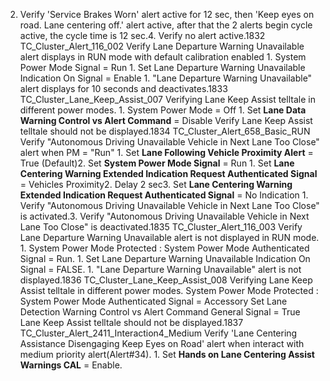 2. Verify 'Service Brakes Worn' alert active for 12 sec, then 'Keep eyes on road. Lane centering off.' alert active, after that the 2 alerts begin cycle active, the cycle time is 12 sec.4. Verify no alert active.1832 TC_Cluster_Alert_116_002 Verify Lane Departure Warning Unavailable alert displays in RUN mode with default calibration enabled 1. System Power Mode Signal = Run 1. Set Lane Departure Warning Unavailable Indication On Signal = Enable 1. "Lane Departure Warning Unavailable" alert displays for 10 seconds and deactivates.1833 TC_Cluster_Lane_Keep_Assist_007 Verifying Lane Keep Assist telltale in different power modes. 1. System Power Mode = Off 1. Set **Lane Data Warning Control vs Alert Command** = Disable Verify Lane Keep Assist telltale should not be displayed.1834 TC_Cluster_Alert_658_Basic_RUN Verify "Autonomous Driving Unavailable Vehicle in Next Lane Too Close" alert when PM = "Run" 1. Set **Lane Following Vehicle Proximity Alert** = True (Default)2. Set **System Power Mode Signal** = Run 1. Set **Lane Centering Warning Extended Indication Request Authenticated Signal** = Vehicles Proximity2. Delay 2 sec3. Set **Lane Centering Warning Extended Indication Request Authenticated Signal** = No Indication 1. Verify "Autonomous Driving Unavailable Vehicle in Next Lane Too Close" is activated.3. Verify "Autonomous Driving Unavailable Vehicle in Next Lane Too Close" is deactivated.1835 TC_Cluster_Alert_116_003 Verify Lane Departure Warning Unavailable alert is not displayed in RUN mode. 1. System Power Mode Protected : System Power Mode Authenticated Signal = Run. 1. Set Lane Departure Warning Unavailable Indication On Signal = FALSE. 1. "Lane Departure Warning Unavailable" alert is not displayed.1836 TC_Cluster_Lane_Keep_Assist_008 Verifying Lane Keep Assist telltale in different power modes. System Power Mode Protected : System Power Mode Authenticated Signal = Accessory Set Lane Detection Warning Control vs Alert Command General Signal = True Lane Keep Assist telltale should not be displayed.1837 TC_Cluster_Alert_2411_Interaction4_Medium Verify 'Lane Centering Assistance Disengaging Keep Eyes on Road' alert when interact with medium priority alert(Alert#34). 1. Set **Hands on Lane Centering Assist Warnings CAL** = Enable.